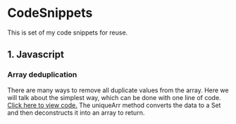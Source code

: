 # CodeSnippets

This is set of my code snippets for reuse.

## 1. Javascript

### Array deduplication

There are many ways to remove all duplicate values from the array. Here we will talk about the simplest way, which can be done with one line of code.
[Click here to view code.](https://github.com/ForestSapphire/CodeSnippets/blob/main/Javascript/array_deduplication.js)
The uniqueArr method converts the data to a Set and then deconstructs it into an array to return.
